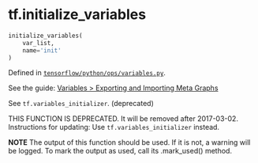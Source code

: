 <div itemscope itemtype="http://developers.google.com/ReferenceObject">
<meta itemprop="name" content="tf.initialize_variables" />
</div>

# tf.initialize_variables

``` python
initialize_variables(
    var_list,
    name='init'
)
```



Defined in [`tensorflow/python/ops/variables.py`](https://www.tensorflow.org/code/tensorflow/python/ops/variables.py).

See the guide: [Variables > Exporting and Importing Meta Graphs](../../../api_guides/python/state_ops.md#Exporting_and_Importing_Meta_Graphs)

See `tf.variables_initializer`. (deprecated)

THIS FUNCTION IS DEPRECATED. It will be removed after 2017-03-02.
Instructions for updating:
Use `tf.variables_initializer` instead.

  **NOTE** The output of this function should be used.  If it is not, a warning will be logged.  To mark the output as used, call its .mark_used() method.